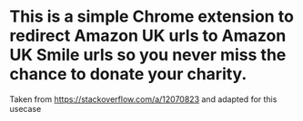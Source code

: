 # This is a simple Chrome extension to redirect Amazon UK urls to Amazon UK Smile urls so you never miss the chance to donate your charity.

Taken from https://stackoverflow.com/a/12070823 and adapted for this usecase